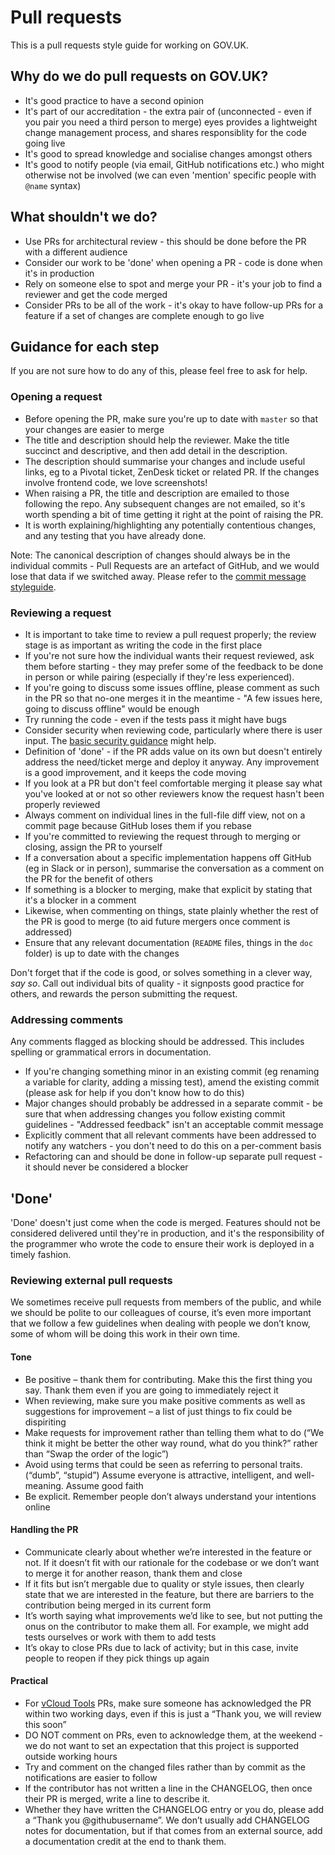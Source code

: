 # Pull requests

This is a pull requests style guide for working on GOV.UK.

## Why do we do pull requests on GOV.UK?

- It's good practice to have a second opinion
- It's part of our accreditation - the extra pair of (unconnected - even if you
  pair you need a third person to merge) eyes provides a lightweight change
  management process, and shares responsiblity for the code going live
- It's good to spread knowledge and socialise changes amongst others
- It's good to notify people (via email, GitHub notifications etc.) who might
  otherwise not be involved (we can even 'mention' specific people with `@name`
  syntax)

## What shouldn't we do?

- Use PRs for architectural review - this should be done before the PR with a
  different audience
- Consider our work to be 'done' when opening a PR - code is done when it's in
  production
- Rely on someone else to spot and merge your PR - it's your job to find a
  reviewer and get the code merged
- Consider PRs to be all of the work - it's okay to have follow-up PRs for a
  feature if a set of changes are complete enough to go live

## Guidance for each step

If you are not sure how to do any of this, please feel free to ask for help.

### Opening a request

- Before opening the PR, make sure you're up to date with `master` so that your
  changes are easier to merge
- The title and description should help the reviewer. Make the title succinct
  and descriptive, and then add detail in the description.
- The description should summarise your changes and include useful links, eg to
  a Pivotal ticket, ZenDesk ticket or related PR. If the changes involve
  frontend code, we love screenshots!
- When raising a PR, the title and description are emailed to those following
  the repo. Any subsequent changes are not emailed, so it's worth spending a
  bit of time getting it right at the point of raising the PR.
- It is worth explaining/highlighting any potentially contentious changes, and
  any testing that you have already done.

Note: The canonical description of changes should always be in the individual
commits - Pull Requests are an artefact of GitHub, and we would lose that data
if we switched away. Please refer to the [commit message
styleguide](/git.md#commit-messages).

### Reviewing a request

- It is important to take time to review a pull request properly; the review
  stage is as important as writing the code in the first place
- If you're not sure how the individual wants their request reviewed, ask them
  before starting - they may prefer some of the feedback to be done in person
  or while pairing (especially if they're less experienced).
- If you're going to discuss some issues offline, please comment as such in the
  PR so that no-one merges it in the meantime - "A few issues here, going to
  discuss offline" would be enough
- Try running the code - even if the tests pass it might have bugs
- Consider security when reviewing code, particularly where there is user input.
  The [basic security guidance](basic-security.md) might help.
- Definition of 'done' - if the PR adds value on its own but doesn't entirely
  address the need/ticket merge and deploy it anyway. Any improvement is a good
  improvement, and it keeps the code moving
- If you look at a PR but don't feel comfortable merging it please say what
  you've looked at or not so other reviewers know the request hasn't been
  properly reviewed
- Always comment on individual lines in the full-file diff view, not on a commit
  page because GitHub loses them if you rebase
- If you're committed to reviewing the request through to merging or closing,
  assign the PR to yourself
- If a conversation about a specific implementation happens off GitHub (eg in
  Slack or in person), summarise the conversation as a comment on the PR for the
  benefit of others
- If something is a blocker to merging, make that explicit by stating that it's
  a blocker in a comment
- Likewise, when commenting on things, state plainly whether the rest of the PR
  is good to merge (to aid future mergers once comment is addressed)
- Ensure that any relevant documentation (`README` files, things in the `doc`
  folder) is up to date with the changes

Don't forget that if the code is good, or solves something in a clever way, *say
so*. Call out individual bits of quality - it signposts good practice for
others, and rewards the person submitting the request.

### Addressing comments

Any comments flagged as blocking should be addressed. This includes spelling or
grammatical errors in documentation.

- If you're changing something minor in an existing commit (eg renaming a
  variable for clarity, adding a missing test), amend the existing commit
  (please ask for help if you don't know how to do this)
- Major changes should probably be addressed in a separate commit - be sure that
  when addressing changes you follow existing commit guidelines - "Addressed
  feedback" isn't an acceptable commit message
- Explicitly comment that all relevant comments have been addressed to notify
  any watchers - you don't need to do this on a per-comment basis
- Refactoring can and should be done in follow-up separate pull request - it
  should never be considered a blocker

## 'Done'

'Done' doesn't just come when the code is merged. Features should not be
considered delivered until they're in production, and it's the responsibility of
the programmer who wrote the code to ensure their work is deployed in a timely
fashion.

### Reviewing external pull requests

We sometimes receive pull requests from members of the public, and while we should be polite to our colleagues of course, it’s even more important that we follow a few guidelines when dealing with people we don’t know, some of whom will be doing this work in their own time.

#### Tone

- Be positive – thank them for contributing. Make this the first thing you say. Thank them even if you are going to immediately reject it
- When reviewing, make sure you make positive comments as well as suggestions for improvement – a list of just things to fix could be dispiriting
- Make requests for improvement rather than telling them what to do (“We think it might be better the other way round, what do you think?” rather than “Swap the order of the logic”)
- Avoid using terms that could be seen as referring to personal traits. (“dumb”, “stupid”) Assume everyone is attractive, intelligent, and well-meaning. Assume good faith
- Be explicit. Remember people don’t always understand your intentions online

#### Handling the PR

- Communicate clearly about whether we’re interested in the feature or not. If it doesn’t fit with our rationale for the codebase or we don’t want to merge it for another reason, thank them and close
- If it fits but isn’t mergable due to quality or style issues, then clearly state that we are interested in the feature, but there are barriers to the contribution being merged in its current form
- It’s worth saying what improvements we’d like to see, but not putting the onus on the contributor to make them all. For example, we might add tests ourselves or work with them to add tests
- It’s okay to close PRs due to lack of activity; but in this case, invite people to reopen if they pick things up again

#### Practical

- For [vCloud Tools](http://gds-operations.github.io/vcloud-tools/) PRs, make sure someone has acknowledged the PR within two working days, even if this is just a “Thank you, we will review this soon”
- DO NOT comment on PRs, even to acknowledge them, at the weekend - we do not want to set an expectation that this project is supported outside working hours
- Try and comment on the changed files rather than by commit as the notifications are easier to follow
- If the contributor has not written a line in the CHANGELOG, then once their PR is merged, write a line to describe it.
- Whether they have written the CHANGELOG entry or you do, please add a “Thank you @githubusername”. We don’t usually add CHANGELOG notes for documentation, but if that comes from an external source, add a documentation credit at the end to thank them.
